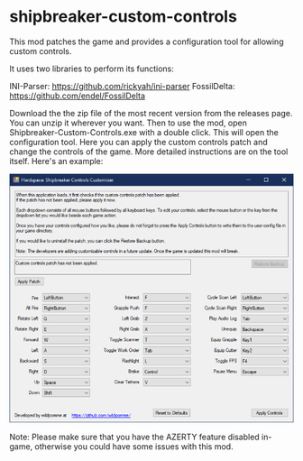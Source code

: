 # shipbreaker-custom-controls
This mod patches the game and provides a configuration tool for allowing custom controls.

It uses two libraries to perform its functions:

INI-Parser: https://github.com/rickyah/ini-parser
FossilDelta: https://github.com/endel/FossilDelta

Download the the zip file of the most recent version from the releases page.
You can unzip it wherever you want. Then to use the mod, open Shipbreaker-Custom-Controls.exe with a double click.
This will open the configuration tool. Here you can apply the custom controls patch
and change the controls of the game. More detailed instructions are on the tool itself.
Here's an example:

![Shipbreaker Custom Controls Example](images/example.png)

Note: Please make sure that you have the AZERTY feature disabled in-game, 
otherwise you could have some issues with this mod.